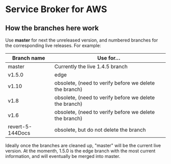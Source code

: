# Service Broker for AWS

## How the branches here work

Use **master** for next the unreleased version, and numbered branches for the corresponding live releases. For example:

| Branch name | Use for… |
|-------------| ------|
| master      | Currently the live 1.4.5 branch | http://docs.pivotal.io/aws-services/ |
| v1.5.0         | edge | https://docs-pcf-staging.cfapps.io/aws-services/1-5/ |
| v1.10         | obsolete, (need to verify before we delete the branch) | Related to OpsMan Version? |
| v1.8        | obsolete, (need to verify before we delete the branch) | Related to OpsMan Version? |
| v1.6      | obsolete, (need to verify before we delete the branch) | Related to OpsMan Version? |
| revert-5-144Docs         | obsolete, but do not delete the branch | Old Branch? |

Ideally once the branches are cleaned up, "master" will be the current live version.
At the momenth, 1.5.0 is the edge branch with the most current information, and will eventually be merged into master.
